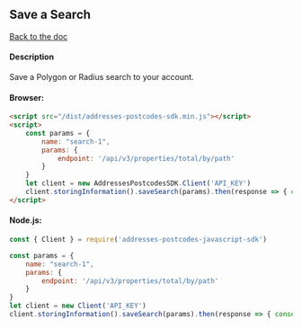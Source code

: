 ## Save a Search

[Back to the doc](../README.md)

#### Description

Save a Polygon or Radius search to your account.

#### Browser:

```html
<script src="/dist/addresses-postcodes-sdk.min.js"></script>
<script>
    const params = {
        name: "search-1",
        params: {
            endpoint: '/api/v3/properties/total/by/path'
        }
    }
    let client = new AddressesPostcodesSDK.Client('API_KEY')
    client.storingInformation().saveSearch(params).then(response => { console.log(response) })
</script>
```

#### Node.js:

```js
const { Client } = require('addresses-postcodes-javascript-sdk')

const params = {
    name: "search-1",
    params: {
        endpoint: '/api/v3/properties/total/by/path'
    }
}
let client = new Client('API_KEY')
client.storingInformation().saveSearch(params).then(response => { console.log(response) })
```
